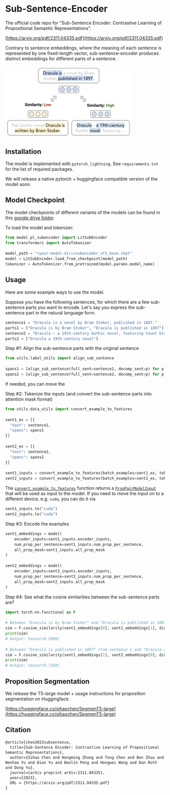 # Sub-Sentence-Encoder
The official code repo for "Sub-Sentence Encoder: Contrastive Learning of Propositional Semantic Representations".

[https://arxiv.org/pdf/2311.04335.pdf](https://arxiv.org/pdf/2311.04335.pdf)

Contrary to sentence embeddings, where the meaning of each sentence is represented by one fixed-length vector, sub-sentence-encoder produces distinct embeddings for different parts of a sentence.  

<img src="https://github.com/schen149/sub-sentence-encoder/blob/main/figure/teaser.png" alt="" data-canonical-src="https://github.com/schen149/sub-sentence-encoder/blob/main/figure/teaser.png" width="400" />

## Installation
The model is implemented with `pytorch_lightning`. See `requirements.txt` for the list of required packages.

We will release a native pytorch + huggingface compatible version of the model soon. 

## Model Checkpoint
The model checkpoints of different variants of the models can be found in this [google drive folder](https://drive.google.com/drive/folders/179Ga1WElV3yjxIA5MRk9lxRo5b9ImDqN?usp=sharing).

To load the model and tokenizer:
```python
from model.pl_subencoder import LitSubEncoder
from transformers import AutoTokenizer

model_path = "<your-model-dir>/subencoder_st5_base.ckpt"
model = LitSubEncoder.load_from_checkpoint(model_path)
tokenizer = AutoTokenizer.from_pretrained(model.params.model_name)
```

## Usage
Here are some example ways to use the model.

Suppose you have the following sentences, for which there are a few sub-sentence parts you want to encode. Let's say you express the sub-sentence part in the natural language form. 
```python
sentence1 = "Dracula is a novel by Bram Stoker, published in 1897."
parts1 = ["Dracula is by Bram Stoker", "Dracula is published in 1897"]
sentence2 = "Dracula – a 19th-century Gothic novel, featuring Count Dracula as the protagonist."
parts2 = ["Dracula a 19th-century novel"]
```

Step #1: Align the sub-sentence parts with the original sentence  
```python
from utils.label_utils import align_sub_sentence

spans1 = [align_sub_sentence(full_sent=sentence1, decomp_sent=p) for p in parts1]
spans2 = [align_sub_sentence(full_sent=sentence2, decomp_sent=p) for p in parts2]
```
If needed, you can move the 

Step #2: Tokenize the inputs (and convert the sub-sentence parts into attention mask format)
```python
from utils.data_utils import convert_example_to_features

sent1_ex = [{
  "text": sentence1,
  "spans": spans1
}]

sent2_ex = [{
  "text": sentence2,
  "spans": spans2
}]

sent1_inputs = convert_example_to_features(batch_examples=sent1_ex, tokenizer=tokenizer, max_seq_len=128, sent1_key="text", sent1_props_key="spans")
sent2_inputs = convert_example_to_features(batch_examples=sent2_ex, tokenizer=tokenizer, max_seq_len=128, sent1_key="text", sent1_props_key="spans")
```

The [`convert_example_to_features`](https://github.com/schen149/sub-sentence-encoder/blob/490d3d0a7b625e392dcf031d428267a3a7ca5539/utils/data_utils.py#L158) function returns a [`PropPairModelInput`](https://github.com/schen149/sub-sentence-encoder/blob/490d3d0a7b625e392dcf031d428267a3a7ca5539/utils/data_utils.py#L38) that will be used as input to the model. If you need to move the input on to a different device, e.g. `cuda`, you can do it via

```python
sent1_inputs.to("cuda")
sent2_inputs.to("cuda")
```

Step #3: Encode the examples
```python
sent1_embeddings = model(
    encoder_inputs=sent1_inputs.encoder_inputs,
    num_prop_per_sentence=sent1_inputs.num_prop_per_sentence,
    all_prop_mask=sent1_inputs.all_prop_mask
)

sent2_embeddings = model(
    encoder_inputs=sent2_inputs.encoder_inputs,
    num_prop_per_sentence=sent2_inputs.num_prop_per_sentence,
    all_prop_mask=sent2_inputs.all_prop_mask
)
```
Step #4: See what the cosine similarities between the sub-sentence parts are?
```python
import torch.nn.functional as F

# Between "Dracula is by Bram Stoker" and "Dracula is published in 1897" in sentence 1
sim = F.cosine_similarity(sent1_embeddings[0], sent1_embeddings[1], dim = -1)
print(sim)
# Output: tensor(0.2909)

# Between "Dracula is published in 1897" from sentence 1 and "Dracula a 19th-century novel" from sentence 2
sim = F.cosine_similarity(sent1_embeddings[1], sent2_embeddings[0], dim = -1)
print(sim)
# Output: tensor(0.7180)
```

## Proposition Segmentation
We release the T5-large model + usage instructions for proposition segmentation on Huggingface.  

[https://huggingface.co/sihaochen/SegmenT5-large](https://huggingface.co/sihaochen/SegmenT5-large)


## Citation
```
@article{chen2023subsentence,
  title={Sub-Sentence Encoder: Contrastive Learning of Propositional Semantic Representations},
  author={Sihao Chen and Hongming Zhang and Tong Chen and Ben Zhou and Wenhao Yu and Dian Yu and Baolin Peng and Hongwei Wang and Dan Roth and Dong Yu},
  journal={arXiv preprint arXiv:2311.04335},
  year={2023},
  URL = {https://arxiv.org/pdf/2311.04335.pdf}
}
```
